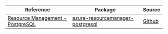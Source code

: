 | Reference | Package | Source |
|---|---|---|
|[Resource Management - PostgreSQL](resourcemanager-postgresql-readme.md)|[azure-resourcemanager-postgresql](https://repo1.maven.org/maven2/com/azure/resourcemanager/azure-resourcemanager-postgresql)|[Github](https://github.com/Azure/azure-sdk-for-java/blob/main/sdk/postgresql/azure-resourcemanager-postgresql)|
